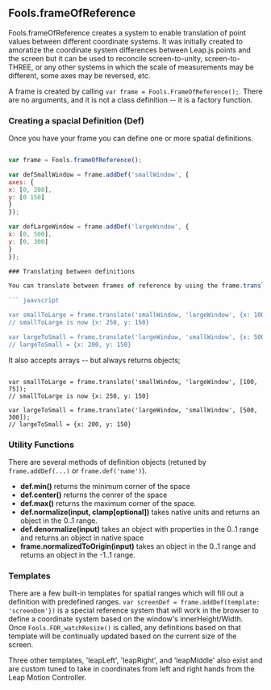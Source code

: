 ## Fools.frameOfReference

Fools.frameOfReference creates a system to enable translation of point values between different coordinate systems.
It was initially created to amoratize the coordinate system differences between Leap.js points and the screen but it
can be used to reconcile screen-to-unity, screen-to-THREE, or any other systems in which the scale of measurements
may be different, some axes may be reversed, etc.

A frame is created by calling `var frame = Fools.FrameOfReference();`. There are no arguments, and it is not a class
definition -- it is a factory function.


### Creating a spacial Definition (Def)

Once you have your frame you can define one or more spatial definitions.

``` javascript

var frame = Fools.frameOfReference();

var defSmallWindow = frame.addDef('smallWindow', {
axes: {
x: [0, 200],
y: [0 150]
}
});

var defLargeWindow = frame.addDef('largeWindow', {
x: [0, 500],
y: [0, 300]
}
});

### Translating between definitions

You can translate between frames of reference by using the frame.translate(fromDefName, toDefName, data);

``` jaavscript

var smallToLarge = frame.translate('smallWindow, 'largeWindow', {x: 100, y: 75});
// smallToLarge is now {x: 250, y: 150}

var largeToSmall = frame.translate('largeWindow, 'smallWindow', {x: 500, y: 300});
// largeToSmall = {x: 200, y: 150}

```

It also accepts arrays -- but always returns objects;

``` jaavscript

var smallToLarge = frame.translate('smallWindow, 'largeWindow', [100, 75]);
// smallToLarge is now {x: 250, y: 150}

var largeToSmall = frame.translate('largeWindow, 'smallWindow', [500, 300]);
// largeToSmall = {x: 200, y: 150}

```

### Utility Functions

There are several methods of definition objects (retuned by `frame.addDef(...)` or `frame.def('name')`).

* **def.min()** returns the minimum corner of the space
* **def.center()** returns the cenrer of the space
* **def.max()** returns the maximum corner of the space.
* **def.normalize(input, clamp[optional])** takes native units and returns an object in the 0..1 range.
* **def.denormalize(input)** takes an object with properties in the 0..1 range and returns an object in native space
* **frame.normalizedToOrigin(input)** takes an object in the 0..1 range and returns an object in the -1..1 range.

### Templates

There are a few built-in templates for spatial ranges which will fill out a definition with predefined ranges.
`var screenDef = frame.addDef(template: 'screenDom'})` is a special reference system that will work in the browser
to define a coordinate system based on the window's innerHeight/Width. Once `Fools.FOR_watchResize()` is called,
any definitions based on that template will be continually updated based on the current size of the screen.

Three other templates, 'leapLeft', 'leapRight', and 'leapMiddle' also exist and are custom tuned to take in coordinates
from left and right hands from the Leap Motion Controller.
